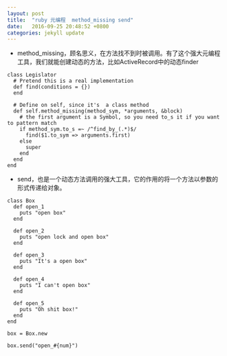 ```yaml
---
layout: post
title:  "ruby 元编程  method_missing send"
date:   2016-09-25 20:48:52 +0800
categories: jekyll update
---
```



* method_missing，顾名思义，在方法找不到时被调用。有了这个强大元编程工具，我们就能创建动态的方法，比如ActiveRecord中的动态finder

```
class Legislator
  # Pretend this is a real implementation
  def find(conditions = {})
  end

  # Define on self, since it's  a class method
  def self.method_missing(method_sym, *arguments, &block)
    # the first argument is a Symbol, so you need to_s it if you want to pattern match
    if method_sym.to_s =~ /^find_by_(.*)$/
      find($1.to_sym => arguments.first)
    else
      super
    end
  end
end
```


* send，也是一个动态方法调用的强大工具，它的作用的将一个方法以参数的形式传递给对象。
```
class Box
  def open_1
    puts "open box"
  end

  def open_2
    puts "open lock and open box"
  end

  def open_3
    puts "It's a open box"
  end

  def open_4
    puts "I can't open box"
  end

  def open_5
    puts "Oh shit box!"
  end
end

box = Box.new

box.send("open_#{num}")
```
